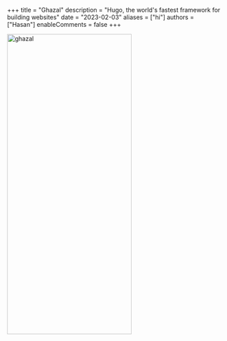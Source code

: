 +++
title = "Ghazal"
description = "Hugo, the world's fastest framework for building websites"
date = "2023-02-03"
aliases = ["hi"]
authors = ["Hasan"]
enableComments = false
+++

<img src="ghazal11.jpg" alt="ghazal" width="290" height="700" title="ghazal">